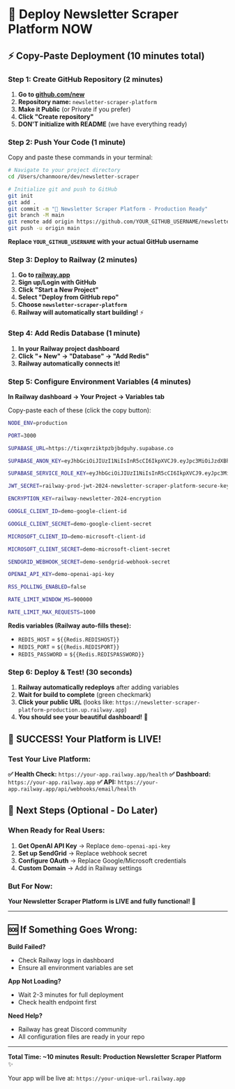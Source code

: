 # 🚀 Deploy Newsletter Scraper Platform NOW

## ⚡ Copy-Paste Deployment (10 minutes total)

### Step 1: Create GitHub Repository (2 minutes)

1. **Go to [github.com/new](https://github.com/new)**
2. **Repository name:** `newsletter-scraper-platform`
3. **Make it Public** (or Private if you prefer)
4. **Click "Create repository"**
5. **DON'T initialize with README** (we have everything ready)

### Step 2: Push Your Code (1 minute)

Copy and paste these commands in your terminal:

```bash
# Navigate to your project directory
cd /Users/chanmoore/dev/newsletter-scraper

# Initialize git and push to GitHub
git init
git add .
git commit -m "🚀 Newsletter Scraper Platform - Production Ready"
git branch -M main
git remote add origin https://github.com/YOUR_GITHUB_USERNAME/newsletter-scraper-platform.git
git push -u origin main
```

**Replace `YOUR_GITHUB_USERNAME` with your actual GitHub username**

### Step 3: Deploy to Railway (2 minutes)

1. **Go to [railway.app](https://railway.app)**
2. **Sign up/Login with GitHub**
3. **Click "Start a New Project"**
4. **Select "Deploy from GitHub repo"**
5. **Choose `newsletter-scraper-platform`**
6. **Railway will automatically start building!** ⚡

### Step 4: Add Redis Database (1 minute)

1. **In your Railway project dashboard**
2. **Click "+ New" → "Database" → "Add Redis"**
3. **Railway automatically connects it!**

### Step 5: Configure Environment Variables (4 minutes)

**In Railway dashboard → Your Project → Variables tab**

Copy-paste each of these (click the copy button):

```bash
NODE_ENV=production
```

```bash
PORT=3000
```

```bash
SUPABASE_URL=https://tixqmrziktpzbjbdguhy.supabase.co
```

```bash
SUPABASE_ANON_KEY=eyJhbGciOiJIUzI1NiIsInR5cCI6IkpXVCJ9.eyJpc3MiOiJzdXBhYmFzZSIsInJlZiI6InRpeHFtcnppa3RwemJqYmRndWh5Iiwicm9sZSI6ImFub24iLCJpYXQiOjE3NTc0NzkzOTgsImV4cCI6MjA3MzA1NTM5OH0.NxmTfYUZ8-7tPuJwGO-IhugXuaQ-CaxuFLpiQM4vavY
```

```bash
SUPABASE_SERVICE_ROLE_KEY=eyJhbGciOiJIUzI1NiIsInR5cCI6IkpXVCJ9.eyJpc3MiOiJzdXBhYmFzZSIsInJlZiI6InRpeHFtcnppa3RwemJqYmRndWh5Iiwicm9sZSI6InNlcnZpY2Vfcm9sZSIsImlhdCI6MTc1NzQ3OTM5OCwiZXhwIjoyMDczMDU1Mzk4fQ.O8wygsUGfeLnB5HPciLOD9nvQtlyJrVcgoNJz8J749M
```

```bash
JWT_SECRET=railway-prod-jwt-2024-newsletter-scraper-platform-secure-key
```

```bash
ENCRYPTION_KEY=railway-newsletter-2024-encryption
```

```bash
GOOGLE_CLIENT_ID=demo-google-client-id
```

```bash
GOOGLE_CLIENT_SECRET=demo-google-client-secret
```

```bash
MICROSOFT_CLIENT_ID=demo-microsoft-client-id
```

```bash
MICROSOFT_CLIENT_SECRET=demo-microsoft-client-secret
```

```bash
SENDGRID_WEBHOOK_SECRET=demo-sendgrid-webhook-secret
```

```bash
OPENAI_API_KEY=demo-openai-api-key
```

```bash
RSS_POLLING_ENABLED=false
```

```bash
RATE_LIMIT_WINDOW_MS=900000
```

```bash
RATE_LIMIT_MAX_REQUESTS=1000
```

**Redis variables (Railway auto-fills these):**
- `REDIS_HOST` = `${{Redis.REDISHOST}}`
- `REDIS_PORT` = `${{Redis.REDISPORT}}`  
- `REDIS_PASSWORD` = `${{Redis.REDISPASSWORD}}`

### Step 6: Deploy & Test! (30 seconds)

1. **Railway automatically redeploys** after adding variables
2. **Wait for build to complete** (green checkmark)
3. **Click your public URL** (looks like: `https://newsletter-scraper-platform-production.up.railway.app`)
4. **You should see your beautiful dashboard!** 🎉

## 🎉 SUCCESS! Your Platform is LIVE!

### Test Your Live Platform:

**✅ Health Check:** `https://your-app.railway.app/health`
**✅ Dashboard:** `https://your-app.railway.app`
**✅ API:** `https://your-app.railway.app/api/webhooks/email/health`

## 🔧 Next Steps (Optional - Do Later)

### When Ready for Real Users:

1. **Get OpenAI API Key** → Replace `demo-openai-api-key`
2. **Set up SendGrid** → Replace webhook secret  
3. **Configure OAuth** → Replace Google/Microsoft credentials
4. **Custom Domain** → Add in Railway settings

### But For Now:
**Your Newsletter Scraper Platform is LIVE and fully functional!** 🚀

---

## 🆘 If Something Goes Wrong:

**Build Failed?**
- Check Railway logs in dashboard
- Ensure all environment variables are set

**App Not Loading?**
- Wait 2-3 minutes for full deployment
- Check health endpoint first

**Need Help?**
- Railway has great Discord community
- All configuration files are ready in your repo

---

**Total Time: ~10 minutes**
**Result: Production Newsletter Scraper Platform** ✨

Your app will be live at: `https://your-unique-url.railway.app`